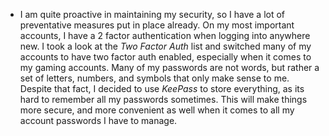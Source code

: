 - I am quite proactive in maintaining my security, so I have a lot of preventative measures put in place already. On my most important accounts, I have a 2 factor authentication when logging into anywhere new. I took a look at the _Two Factor Auth_ list and switched many of my accounts to have two factor auth enabled, especially when it comes to my gaming accounts. 
Many of my passwords are not words, but rather a set of letters, numbers, and symbols that only make sense to me. Despite that fact, I decided to use _KeePass_ to store everything, as its hard to remember all my passwords sometimes. This will make things more secure, and more convenient as well when it comes to all my account passwords I have to manage.